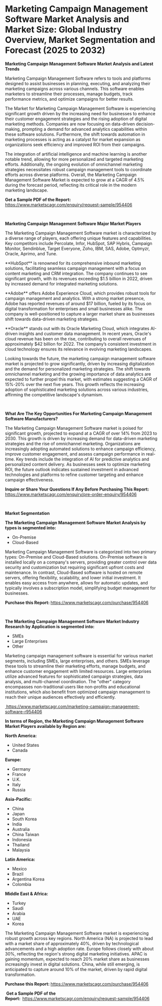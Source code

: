 <p><h1>Marketing Campaign Management Software Market Analysis and Market Size: Global Industry Overview, Market Segmentation and Forecast (2025 to 2032)</h1></p><p><strong>Marketing Campaign Management Software Market Analysis and Latest Trends</strong></p>
<p><p>Marketing Campaign Management Software refers to tools and platforms designed to assist businesses in planning, executing, and analyzing their marketing campaigns across various channels. This software enables marketers to streamline their processes, manage budgets, track performance metrics, and optimize campaigns for better results. </p><p>The Market for Marketing Campaign Management Software is experiencing significant growth driven by the increasing need for businesses to enhance their customer engagement strategies and the rising adoption of digital marketing methods. Companies are now focusing on data-driven decision-making, prompting a demand for advanced analytics capabilities within these software solutions. Furthermore, the shift towards automation in marketing processes is acting as a catalyst for market expansion as organizations seek efficiency and improved ROI from their campaigns.</p><p>The integration of artificial intelligence and machine learning is another notable trend, allowing for more personalized and targeted marketing efforts. Additionally, the ongoing evolution of omnichannel marketing strategies necessitates robust campaign management tools to coordinate efforts across diverse platforms. Overall, the Marketing Campaign Management Software Market is expected to grow at a CAGR of 4.5% during the forecast period, reflecting its critical role in the modern marketing landscape.</p></p>
<p><strong>Get a Sample PDF of the Report:&nbsp;</strong> <a href="https://www.marketscagr.com/enquiry/request-sample/954406?utm_campaign=2951&utm_medium=2&utm_source=Github&utm_content=ia&utm_term=18042025&utm_id=marketing-campaign-management-software">https://www.marketscagr.com/enquiry/request-sample/954406</a></p>
<p>&nbsp;</p>
<p><strong>Marketing Campaign Management Software Major Market Players</strong></p>
<p><p>The Marketing Campaign Management Software market is characterized by a diverse range of players, each offering unique features and capabilities. Key competitors include Percolate, Infor, HubSpot, SAP Hybris, Campaign Monitor, Sendinblue, Target Everyone, Zoho, IBM, SAS, Adobe, Optmyzr, Oracle, Aprimo, and Tune.</p><p>**HubSpot** is renowned for its comprehensive inbound marketing solutions, facilitating seamless campaign management with a focus on content marketing and CRM integration. The company continues to see significant growth, with its revenues exceeding $1.5 billion in 2022, driven by increased demand for integrated marketing solutions.</p><p>**Adobe** offers Adobe Experience Cloud, which provides robust tools for campaign management and analytics. With a strong market presence, Adobe has reported revenues of around $17 billion, fueled by its focus on digital transformation for enterprises and small businesses alike. The company is well-positioned to capture a larger market share as businesses shift towards data-driven marketing strategies.</p><p>**Oracle** stands out with its Oracle Marketing Cloud, which integrates AI-driven insights and customer data management. In recent years, Oracle's cloud revenue has been on the rise, contributing to overall revenues of approximately $42 billion for 2022. The company’s consistent investment in cloud technology ensures its relevance in evolving marketing landscapes.</p><p>Looking towards the future, the marketing campaign management software market is projected to grow significantly, driven by increasing digitalization and the demand for personalized marketing strategies. The shift towards omnichannel marketing and the growing importance of data analytics are expected to further propel this market, with estimates suggesting a CAGR of 15%-20% over the next five years. This growth reflects the increasing adoption of sophisticated marketing solutions across various industries, affirming the competitive landscape's dynamism.</p></p>
<p>&nbsp;</p>
<p><strong>What Are The Key Opportunities For Marketing Campaign Management Software Manufacturers?</strong></p>
<p><p>The Marketing Campaign Management Software market is poised for significant growth, projected to expand at a CAGR of over 14% from 2023 to 2030. This growth is driven by increasing demand for data-driven marketing strategies and the rise of omnichannel marketing. Organizations are increasingly adopting automated solutions to enhance campaign efficiency, improve customer engagement, and assess campaign performance in real-time. Key trends include the integration of AI for predictive analytics and personalized content delivery. As businesses seek to optimize marketing ROI, the future outlook indicates sustained investment in advanced technologies and platforms to refine customer targeting and enhance campaign effectiveness.</p></p>
<p><strong>Inquire or Share Your Questions If Any Before Purchasing This Report:</strong> <a href="https://www.marketscagr.com/enquiry/pre-order-enquiry/954406?utm_campaign=2951&utm_medium=2&utm_source=Github&utm_content=ia&utm_term=18042025&utm_id=marketing-campaign-management-software">https://www.marketscagr.com/enquiry/pre-order-enquiry/954406</a></p>
<p>&nbsp;</p>
<p><strong>Market Segmentation</strong></p>
<p><strong>The Marketing Campaign Management Software Market Analysis by types is segmented into:</strong></p>
<p><ul><li>On-Premise</li><li>Cloud-Based</li></ul></p>
<p><p>Marketing Campaign Management Software is categorized into two primary types: On-Premise and Cloud-Based solutions. On-Premise software is installed locally on a company's servers, providing greater control over data security and customization but requiring significant upfront costs and maintenance. In contrast, Cloud-Based software is hosted on remote servers, offering flexibility, scalability, and lower initial investment. It enables easy access from anywhere, allows for automatic updates, and typically involves a subscription model, simplifying budget management for businesses.</p></p>
<p><strong>Purchase this Report:&nbsp;</strong><a href="https://www.marketscagr.com/purchase/954406?utm_campaign=2951&utm_medium=2&utm_source=Github&utm_content=ia&utm_term=18042025&utm_id=marketing-campaign-management-software">https://www.marketscagr.com/purchase/954406</a></p>
<p>&nbsp;</p>
<p><strong>The Marketing Campaign Management Software Market Industry Research by Application is segmented into:</strong></p>
<p><ul><li>SMEs</li><li>Large Enterprises</li><li>Other</li></ul></p>
<p><p>Marketing campaign management software is essential for various market segments, including SMEs, large enterprises, and others. SMEs leverage these tools to streamline their marketing efforts, manage budgets, and enhance customer engagement with limited resources. Large enterprises utilize advanced features for sophisticated campaign strategies, data analysis, and multi-channel coordination. The "other" category encompasses non-traditional users like non-profits and educational institutions, which also benefit from optimized campaign management to reach their unique audiences effectively and efficiently.</p></p>
<p><a href="https://www.marketscagr.com/marketing-campaign-management-software-r954406?utm_campaign=2951&utm_medium=2&utm_source=Github&utm_content=ia&utm_term=18042025&utm_id=marketing-campaign-management-software">&nbsp;https://www.marketscagr.com/marketing-campaign-management-software-r954406</a></p>
<p><strong>In terms of Region, the Marketing Campaign Management Software Market Players available by Region are:</strong></p>
<p>
    <p> <strong> North America: </strong>
        <ul>
            <li>United States</li>
            <li>Canada</li>
        </ul>
        </p> 
    <p> <strong> Europe: </strong>
        <ul>
            <li>Germany</li>
            <li>France</li>
            <li>U.K.</li>
            <li>Italy</li>
            <li>Russia</li>
        </ul>
        </p> 
    <p> <strong> Asia-Pacific: </strong>
        <ul>
            <li>China</li>
            <li>Japan</li>
            <li>South Korea</li>
            <li>India</li>
            <li>Australia</li>
            <li>China Taiwan</li>
            <li>Indonesia</li>
            <li>Thailand</li>
            <li>Malaysia</li>
        </ul>
        </p> 
    <p> <strong> Latin America: </strong>
        <ul>
            <li>Mexico</li>
            <li>Brazil</li>
            <li>Argentina Korea</li>
            <li>Colombia</li>
        </ul>
        </p> 
    <p> <strong> Middle East & Africa: </strong>
        <ul>
            <li>Turkey</li>
            <li>Saudi</li>
            <li>Arabia</li>
            <li>UAE</li>
            <li>Korea</li>
        </ul>
    </p>
    </p>
<p><p>The Marketing Campaign Management Software market is experiencing robust growth across key regions. North America (NA) is projected to lead with a market share of approximately 40%, driven by technological advancements and a high adoption rate. Europe follows closely with about 30%, reflecting the region's strong digital marketing initiatives. APAC is gaining momentum, expected to reach 20% market share as businesses increasingly invest in digital solutions. China, while still emerging, is anticipated to capture around 10% of the market, driven by rapid digital transformation.</p></p>
<p><strong>Purchase this Report: </strong><a href="https://www.marketscagr.com/purchase/954406?utm_campaign=2951&utm_medium=2&utm_source=Github&utm_content=ia&utm_term=18042025&utm_id=marketing-campaign-management-software">https://www.marketscagr.com/purchase/954406</a></p>
<p>&nbsp;<strong>Get a Sample PDF of the Report:&nbsp;&nbsp;</strong><a href="https://www.marketscagr.com/enquiry/request-sample/954406?utm_campaign=2951&utm_medium=2&utm_source=Github&utm_content=ia&utm_term=18042025&utm_id=marketing-campaign-management-software">https://www.marketscagr.com/enquiry/request-sample/954406</a></p>
<p><strong></strong></p>
<p><p></p><p></p><p></p></p>